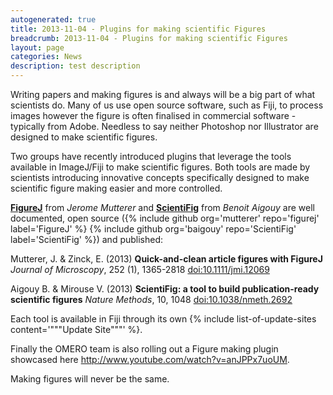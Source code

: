 ```yaml
---
autogenerated: true
title: 2013-11-04 - Plugins for making scientific Figures
breadcrumb: 2013-11-04 - Plugins for making scientific Figures
layout: page
categories: News
description: test description
---
```


Writing papers and making figures is and always will be a big part of what scientists do. Many of us use open source software, such as Fiji, to process images however the figure is often finalised in commercial software - typically from Adobe. Needless to say neither Photoshop nor Illustrator are designed to make scientific figures.

Two groups have recently introduced plugins that leverage the tools available in ImageJ/Fiji to make scientific figures. Both tools are made by scientists introducing innovative concepts specifically designed to make scientific figure making easier and more controlled.

[**FigureJ**](http://imagejdocu.tudor.lu/doku.php?id=plugin:utilities:figurej:start) from *Jerome Mutterer* and [**ScientiFig**](http://srv-gred.u-clermont1.fr/labmirouse/software/) from *Benoit Aigouy* are well documented, open source ({% include github org='mutterer' repo='figurej' label='FigureJ' %} {% include github org='baigouy' repo='ScientiFig' label='ScientiFig' %}) and published:

Mutterer, J. & Zinck, E. (2013) **Quick-and-clean article figures with FigureJ** *Journal of Microscopy*, 252 (1), 1365-2818 <doi:10.1111/jmi.12069>

Aigouy B. & Mirouse V. (2013) **ScientiFig: a tool to build publication-ready scientific figures** *Nature Methods*, 10, 1048 <doi:10.1038/nmeth.2692>

Each tool is available in Fiji through its own {% include list-of-update-sites content='"""Update Site"""' %}.

Finally the OMERO team is also rolling out a Figure making plugin showcased here http://www.youtube.com/watch?v=anJPPx7uoUM.

Making figures will never be the same.


